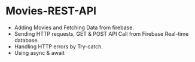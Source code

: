# Movies-REST-API

<ul>
  <li>Adding Movies and Fetching Data from firebase.</li>
  <li> Sending HTTP requests, GET &amp; POST API Call from Firebase Real-time database.</li>
    <li>Handling HTTP errors by Try-catch.</li>
  <li>Using async & await</li>
</ul>
